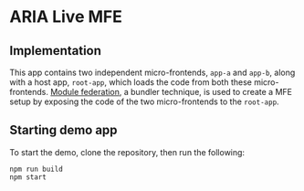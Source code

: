# ARIA Live MFE

## Implementation

This app contains two independent micro-frontends, `app-a` and `app-b`, along with a host app, `root-app`, which loads the code from both these micro-frontends. [Module federation](https://webpack.js.org/concepts/module-federation/), a bundler technique, is used to create a MFE setup by exposing the code of the two micro-frontends to the `root-app`.

## Starting demo app

To start the demo, clone the repository, then run the following:

```shell
npm run build
npm start
```